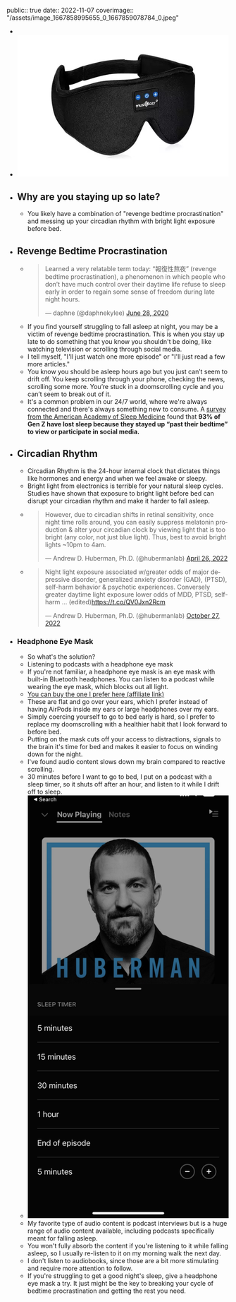 public:: true
date:: 2022-11-07
coverimage:: "/assets/image_1667858995655_0_1667859078784_0.jpeg"

-
- ![image_1667858995655_0.jpeg](../assets/image_1667858995655_0_1667859078784_0.jpeg)
- ## Why are you staying up so late?
	- You likely have a combination of "revenge bedtime procrastination" and messing up your circadian rhythm with bright light exposure before bed.
- ## Revenge Bedtime Procrastination
	- <blockquote class="twitter-tweet"><p lang="en" dir="ltr">Learned a very relatable term today: “報復性熬夜” (revenge bedtime procrastination), a phenomenon in which people who don’t have much control over their daytime life refuse to sleep early in order to regain some sense of freedom during late night hours.</p>&mdash; daphne (@daphnekylee) <a href="https://twitter.com/daphnekylee/status/1277101831693275136?ref_src=twsrc%5Etfw">June 28, 2020</a></blockquote> <script async src="https://platform.twitter.com/widgets.js" charset="utf-8"></script>
	- If you find yourself struggling to fall asleep at night, you may be a victim of revenge bedtime procrastination. This is when you stay up late to do something that you know you shouldn't be doing, like watching television or scrolling through social media.
	- I tell myself, "I'll just watch one more episode" or "I'll just read a few more articles."
	- You know you should be asleep hours ago but you just can’t seem to drift off. You keep scrolling through your phone, checking the news, scrolling some more. You’re stuck in a doomscrolling cycle and you can’t seem to break out of it.
	- It's a common problem in our 24/7 world, where we're always connected and there's always something new to consume. A [survey from the American Academy of Sleep Medicine](https://aasm.org/are-you-tiktok-tired-93-of-gen-z-admit-to-staying-up-past-their-bedtime-due-to-social-media/) found that **93% of Gen Z have lost sleep because they stayed up “past their bedtime” to view or participate in social media.**
- ## Circadian Rhythm
	- Circadian Rhythm is the 24-hour internal clock that dictates things like hormones and energy and when we feel awake or sleepy.
	- Bright light from electronics is terrible for your natural sleep cycles. Studies have shown that exposure to bright light before bed can disrupt your circadian rhythm and make it harder to fall asleep.
	- <blockquote class="twitter-tweet"><p lang="en" dir="ltr">However, due to circadian shifts in retinal sensitivity, once night time rolls around, you can easily suppress melatonin production &amp; alter your circadian clock by viewing light that is too bright (any color, not just blue light). Thus, best to avoid bright lights ~10pm to 4am.</p>&mdash; Andrew D. Huberman, Ph.D. (@hubermanlab) <a href="https://twitter.com/hubermanlab/status/1518987142453547009?ref_src=twsrc%5Etfw">April 26, 2022</a></blockquote> <script async src="https://platform.twitter.com/widgets.js" charset="utf-8"></script>
	- <blockquote class="twitter-tweet"><p lang="en" dir="ltr">Night light exposure associated w/greater odds of major depressive disorder, generalized anxiety disorder (GAD), (PTSD), self-harm behavior &amp; psychotic experiences. Conversely greater daytime light exposure lower odds of MDD, PTSD, self-harm … (edited)<a href="https://t.co/QV0Jxn2Rcm">https://t.co/QV0Jxn2Rcm</a></p>&mdash; Andrew D. Huberman, Ph.D. (@hubermanlab) <a href="https://twitter.com/hubermanlab/status/1585455763916345344?ref_src=twsrc%5Etfw">October 27, 2022</a></blockquote> <script async src="https://platform.twitter.com/widgets.js" charset="utf-8"></script>
- ### Headphone Eye Mask
	- So what's the solution?
	- Listening to podcasts with a headphone eye mask
	- If you're not familiar, a headphone eye mask is an eye mask with built-in Bluetooth headphones. You can listen to a podcast while wearing the eye mask, which blocks out all light.
	- [You can buy the one I prefer here (affiliate link)](https://www.amazon.com/dp/B07TPLZY74?tag=mus0a-21)
	- These are flat and go over your ears, which I prefer instead of having AirPods inside my ears or large headphones over my ears.
	- Simply coercing yourself to go to bed early is hard, so I prefer to replace my doomscrolling with a healthier habit that I look forward to before bed.
	- Putting on the mask cuts off your access to distractions, signals to the brain it's time for bed and makes it easier to focus on winding down for the night.
	- I've found audio content slows down my brain compared to reactive scrolling.
	- 30 minutes before I want to go to bed, I put on a podcast with a sleep timer, so it shuts off after an hour, and listen to it while I drift off to sleep.
	- ![IMG_8168.jpg](../assets/IMG_8168_1667860673832_0.jpg)
	- My favorite type of audio content is podcast interviews but is a huge range of audio content available, including podcasts specifically meant for falling asleep.
	- You won't fully absorb the content if you're listening to it while falling asleep, so I usually re-listen to it on my morning walk the next day.
	- I don't listen to audiobooks, since those are a bit more stimulating and require more attention to follow.
	- If you're struggling to get a good night's sleep, give a headphone eye mask a try. It just might be the key to breaking your cycle of bedtime procrastination and getting the rest you need.